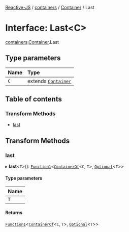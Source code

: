 [Reactive-JS](../README.md) / [containers](../modules/containers.md) / [Container](../modules/containers.Container.md) / Last

# Interface: Last<C\>

[containers](../modules/containers.md).[Container](../modules/containers.Container.md).Last

## Type parameters

| Name | Type |
| :------ | :------ |
| `C` | extends [`Container`](containers.Container-1.md) |

## Table of contents

### Transform Methods

- [last](containers.Container.Last.md#last)

## Transform Methods

### last

▸ **last**<`T`\>(): [`Function1`](../modules/functions.md#function1)<[`ContainerOf`](../modules/containers.md#containerof)<`C`, `T`\>, [`Optional`](../modules/functions.md#optional)<`T`\>\>

#### Type parameters

| Name |
| :------ |
| `T` |

#### Returns

[`Function1`](../modules/functions.md#function1)<[`ContainerOf`](../modules/containers.md#containerof)<`C`, `T`\>, [`Optional`](../modules/functions.md#optional)<`T`\>\>

